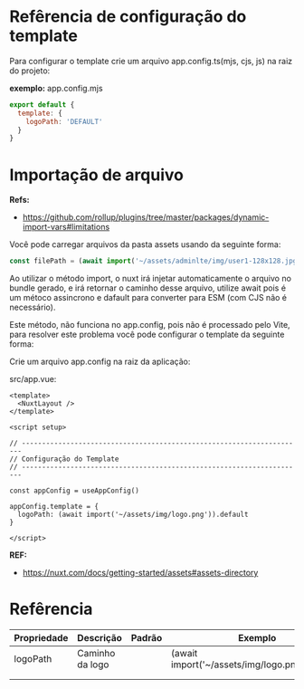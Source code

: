 # Refêrencia de configuração do template

Para configurar o template crie um arquivo app.config.ts(mjs, cjs, js) na raiz do projeto:

**exemplo:**
app.config.mjs

```javascript
export default {
  template: {
    logoPath: 'DEFAULT'
  }
}
```

# Importação de arquivo

**Refs:**
* https://github.com/rollup/plugins/tree/master/packages/dynamic-import-vars#limitations

Você pode carregar arquivos da pasta assets usando da seguinte forma:

```javascript
const filePath = (await import('~/assets/adminlte/img/user1-128x128.jpg')).default
```

Ao utilizar o método import, o nuxt irá injetar automaticamente o arquivo no bundle gerado, e irá retornar o caminho
desse arquivo, utilize await pois é um métoco assincrono e dafault para converter para ESM (com CJS não é necessário).

Este método, não funciona no app.config, pois não é processado pelo Vite, para resolver este problema você pode
configurar o template da seguinte forma:

Crie um arquivo app.config na raiz da aplicação:

src/app.vue:

```vue
<template>
  <NuxtLayout />
</template>

<script setup>

// ----------------------------------------------------------------------
// Configuração do Template
// ----------------------------------------------------------------------

const appConfig = useAppConfig()

appConfig.template = {
  logoPath: (await import('~/assets/img/logo.png')).default
}

</script>

```

**REF:**

* https://nuxt.com/docs/getting-started/assets#assets-directory

# Refêrencia

| Propriedade | Descrição       | Padrão | Exemplo                                         |
|-------------|-----------------|--------|-------------------------------------------------|
| logoPath    | Caminho da logo |        | (await import('~/assets/img/logo.png')).default |
|             |                 |        |                                                 |
|             |                 |        |                                                 |
```
